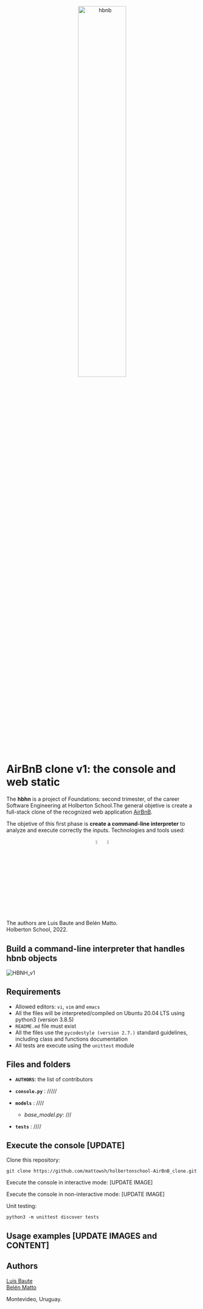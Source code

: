 <p align="center">
<img src="https://camo.githubusercontent.com/a0c52a69dc410e983b8c63fa4aa57e83cb4157cd/68747470733a2f2f73332e616d617a6f6e6177732e636f6d2f696e7472616e65742d70726f6a656374732d66696c65732f686f6c626572746f6e7363686f6f6c2d6869676865722d6c6576656c5f70726f6772616d6d696e672b2f3236332f4842544e2d68626e622d46696e616c2e706e67" alt="hbnb" width=50% heigth=50% >
</p>

# AirBnB clone v1: the console and web static
The **hbhn** is a project of Foundations: second trimester, of the career Software Engineering at Holberton School.The general objetive is create a full-stack clone of the recognized web application [AirBnB](https://www.airbnb.com/). 

The objetive of this first phase is **create a command-line interpreter** to analyze and execute correctly the inputs. Technologies and tools used:
<div align="center">
  <a  href="https://www.python.org/"><img src="https://upload.wikimedia.org/wikipedia/commons/thumb/c/c3/Python-logo-notext.svg/1869px-Python-logo-notext.svg.png" alt="Python OOP Language" width=5% heigth=5%></img></a>
  <a  href="https://www.json.org/json-en.html"><img src="https://upload.wikimedia.org/wikipedia/commons/thumb/c/c9/JSON_vector_logo.svg/2048px-JSON_vector_logo.svg.png" alt="JSON" width=5% heigth=5%></img></a>
</div>

The authors are Luis Baute and Belén Matto.  
Holberton School, 2022.

## Build a command-line interpreter that handles hbnb objects
![HBNH_v1](https://user-images.githubusercontent.com/103126719/194949080-d2131133-6a4d-46d0-b008-bfda593a01da.png)

## Requirements
- Allowed editors: `vi`, `vim` and `emacs`
- All the files will be interpreted/compiled on Ubuntu 20.04 LTS using python3 (version 3.8.5)
- `README.md` file must exist
- All the files use the `pycodestyle (version 2.7.)` standard guidelines, including class and functions documentation
- All tests are execute using the `unittest` module

## Files and folders
- **`AUTHORS`**: the list of contributors
- **`console.py`** : /////

- **`models`** : ////
	- *base_model.py*: ///

- **`tests`** : ////

## Execute the console [UPDATE]
Clone this repository:

    git clone https://github.com/mattowsh/holbertonschool-AirBnB_clone.git

Execute the console in interactive mode: [UPDATE IMAGE]

Execute the console in non-interactive mode: [UPDATE IMAGE]

Unit testing:

    python3 -m unittest discover tests

## Usage examples [UPDATE IMAGES and CONTENT]

## Authors
[Luis Baute](https://www.linkedin.com/in/luis-baute-99305b188/)  
[Belén Matto](https://www.linkedin.com/in/mattobelen/) 

Montevideo, Uruguay.
